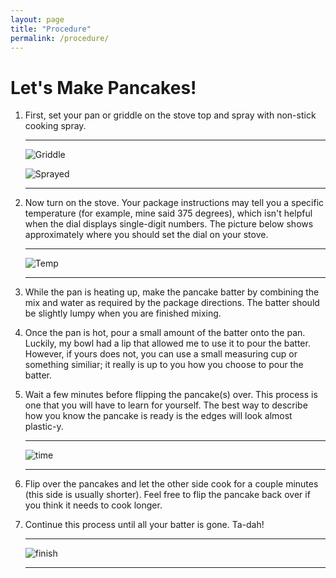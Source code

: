 ```yaml
---
layout: page
title: "Procedure"
permalink: /procedure/
---
```


# Let's Make Pancakes!

1. First, set your pan or griddle on the stove top and spray with non-stick cooking spray.

   ---
   ![Griddle](https://github.com/mniedrauer/TCO476-class/tree/master/images/griddle.jpg?raw=true)

   ![Sprayed](https://github.com/mniedrauer/TCO476-class/tree/master/images/sprayed.jpg?raw=true)
   
   ---

2. Now turn on the stove. Your package instructions may tell you a specific temperature (for example, mine said 375 degrees), which isn't helpful when the dial displays single-digit numbers. The picture below shows approximately where you should set the dial on your stove. 

   ---
   ![Temp](https://github.com/mniedrauer/TCO476-class/tree/master/images/temp.jpg?raw=true)
   
   ---

3. While the pan is heating up, make the pancake batter by combining the mix and water as required by the package directions. The batter should be slightly lumpy when you are finished mixing.

4. Once the pan is hot, pour a small amount of the batter onto the pan. Luckily, my bowl had a lip that allowed me to use it to pour the batter. However, if yours does not, you can use a small measuring cup or something similiar; it really is up to you how you choose to pour the batter.

5. Wait a few minutes before flipping the pancake(s) over. This process is one that you will have to learn for yourself. The best way to describe how you know the pancake is ready is the edges will look almost plastic-y. 

   ---
   ![time](https://github.com/mniedrauer/TCO476-class/tree/master/images/time.jpg?raw=true)
   
   ---

6. Flip over the pancakes and let the other side cook for a couple minutes (this side is usually shorter). Feel free to flip the pancake back over if you think it needs to cook longer.

7. Continue this process until all your batter is gone. Ta-dah!

   ---
   ![finish](https://github.com/mniedrauer/TCO476-class/tree/master/images/finish.jpg?raw=true)
   
   ---

